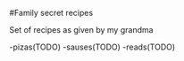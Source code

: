 #Family secret recipes

Set of recipes as given by my grandma

-pizas(TODO)
-sauses(TODO)
-reads(TODO)